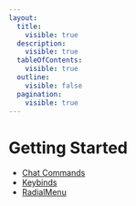 ```yaml
---
layout:
  title:
    visible: true
  description:
    visible: true
  tableOfContents:
    visible: true
  outline:
    visible: false
  pagination:
    visible: true
---
```


# Getting Started

* [Chat Commands](chat-commands.md)
* [Keybinds](keybinds.md)
* [RadialMenu](radialmenu.md)
